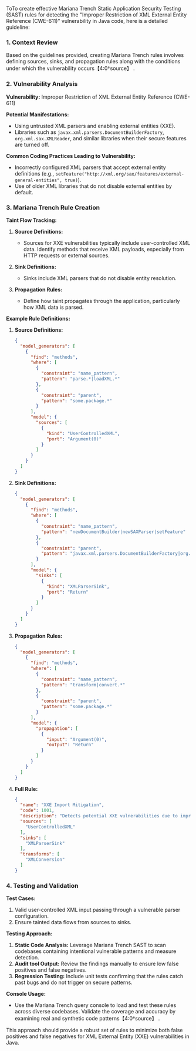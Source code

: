 ToTo create effective Mariana Trench Static Application Security Testing (SAST) rules for detecting the "Improper Restriction of XML External Entity Reference (CWE-611)" vulnerability in Java code, here is a detailed guideline:

### 1. Context Review
Based on the guidelines provided, creating Mariana Trench rules involves defining sources, sinks, and propagation rules along with the conditions under which the vulnerability occurs【4:0†source】 .

### 2. Vulnerability Analysis
**Vulnerability:** Improper Restriction of XML External Entity Reference (CWE-611)

**Potential Manifestations:**
- Using untrusted XML parsers and enabling external entities (XXE).
- Libraries such as `javax.xml.parsers.DocumentBuilderFactory`, `org.xml.sax.XMLReader`, and similar libraries when their secure features are turned off.

**Common Coding Practices Leading to Vulnerability:**
- Incorrectly configured XML parsers that accept external entity definitions (e.g., `setFeature("http://xml.org/sax/features/external-general-entities", true)`).
- Use of older XML libraries that do not disable external entities by default. 

### 3. Mariana Trench Rule Creation
**Taint Flow Tracking:**
1. **Source Definitions:**
   - Sources for XXE vulnerabilities typically include user-controlled XML data. Identify methods that receive XML payloads, especially from HTTP requests or external sources.

2. **Sink Definitions:**
   - Sinks include XML parsers that do not disable entity resolution. 

3. **Propagation Rules:**
   - Define how taint propagates through the application, particularly how XML data is parsed.

**Example Rule Definitions:**

1. **Source Definitions:**
   ```json
   {
     "model_generators": [
       {
         "find": "methods",
         "where": [
           {
             "constraint": "name_pattern",
             "pattern": "parse.*|loadXML.*" 
           },
           {
             "constraint": "parent",
             "pattern": "some.package.*" 
           }
         ],
         "model": {
           "sources": [
             {
               "kind": "UserControlledXML",
               "port": "Argument(0)" 
             }
           ]
         }
       }
     ]
   }
   ```

2. **Sink Definitions:**
   ```json
   {
     "model_generators": [
       {
         "find": "methods",
         "where": [
           {
             "constraint": "name_pattern",
             "pattern": "newDocumentBuilder|newSAXParser|setFeature" 
           },
           {
             "constraint": "parent",
             "pattern": "javax.xml.parsers.DocumentBuilderFactory|org.xml.sax.XMLReader" 
           }
         ],
         "model": {
           "sinks": [
             {
               "kind": "XMLParserSink",
               "port": "Return" 
             }
           ]
         }
       }
     ]
   }
   ```

3. **Propagation Rules:**
   ```json
   {
     "model_generators": [
       {
         "find": "methods",
         "where": [
           {
             "constraint": "name_pattern",
             "pattern": "transform|convert.*" 
           },
           {
             "constraint": "parent",
             "pattern": "some.package.*"
           }
         ],
         "model": {
           "propagation": [
             {
               "input": "Argument(0)",
               "output": "Return" 
             }
           ]
         }
       }
     ]
   }
   ```

4. **Full Rule:**
   ```json
   {
     "name": "XXE Import Mitigation",
     "code": 1001,
     "description": "Detects potential XXE vulnerabilities due to improper XML parsing configurations",
     "sources": [
       "UserControlledXML"
     ],
     "sinks": [
       "XMLParserSink"
     ],
     "transforms": [
       "XMLConversion" 
     ]
   }
   ```

### 4. Testing and Validation
**Test Cases:**
1. Valid user-controlled XML input passing through a vulnerable parser configuration.
2. Ensure tainted data flows from sources to sinks.

**Testing Approach:**
1. **Static Code Analysis:** Leverage Mariana Trench SAST to scan codebases containing intentional vulnerable patterns and measure detection.
2. **Audit tool Output:** Review the findings manually to ensure low false positives and false negatives.
3. **Regression Testing:** Include unit tests confirming that the rules catch past bugs and do not trigger on secure patterns.

**Console Usage:**
- Use the Mariana Trench query console to load and test these rules across diverse codebases. Validate the coverage and accuracy by examining real and synthetic code patterns【4:0†source】 .

This approach should provide a robust set of rules to minimize both false positives and false negatives for XML External Entity (XXE) vulnerabilities in Java.